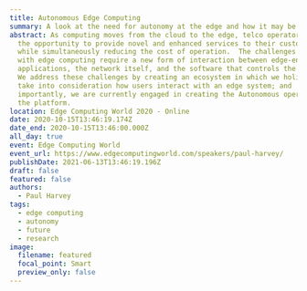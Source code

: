 ```yaml
---
title: Autonomous Edge Computing
summary: A look at the need for autonomy at the edge and how it may be realised.
abstract: As computing moves from the cloud to the edge, telco operators have
  the opportunity to provide novel and enhanced services to their customers,
  while simultaneously reducing the cost of operation.  The challenges that come
  with edge computing require a new form of interaction between edge-enabled
  applications, the network itself, and the software that controls the platform.
  We address these challenges by creating an ecosystem in which we holistically
  take into consideration how users interact with an edge system; and
  importantly, we are currently engaged in creating the Autonomous operation of
  the platform.
location: Edge Computing World 2020 - Online
date: 2020-10-15T13:46:19.174Z
date_end: 2020-10-15T13:46:00.000Z
all_day: true
event: Edge Computing World
event_url: https://www.edgecomputingworld.com/speakers/paul-harvey/
publishDate: 2021-06-13T13:46:19.196Z
draft: false
featured: false
authors:
  - Paul Harvey
tags:
  - edge computing
  - autonomy
  - future
  - research
image:
  filename: featured
  focal_point: Smart
  preview_only: false
---
```

